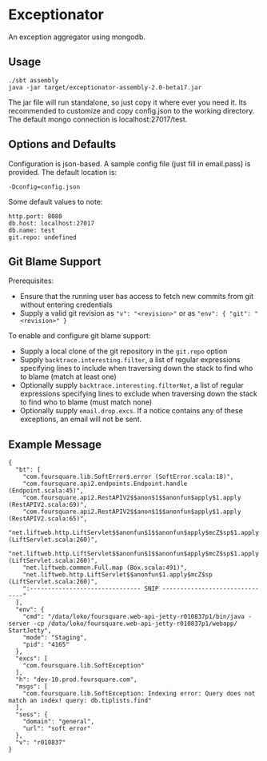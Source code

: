 Exceptionator
===============

An exception aggregator using mongodb.

Usage
-----
   
    ./sbt assembly
    java -jar target/exceptionator-assembly-2.0-beta17.jar

The jar file will run standalone, so just copy it where ever you need it.  Its recommended to customize and copy config.json to the working directory.  The default mongo connection is localhost:27017/test.


Options and Defaults
--------------------
Configuration is json-based.  A sample config file (just fill in email.pass) is provided.  The default location is:

    -Dconfig=config.json

Some default values to note:

    http.port: 8080
    db.host: localhost:27017
    db.name: test
    git.repo: undefined


Git Blame Support
-----------------
Prerequisites:

*  Ensure that the running user has access to fetch new commits from git without entering credentials
*  Supply a valid git revision as `"v": "<revision>"` or as `"env": { "git": "<revision>" }`


To enable and configure git blame support:

*  Supply a local clone of the git repository in the `git.repo` option
*  Supply `backtrace.interesting.filter`, a list of regular expressions specifying lines to 
   include when traversing down the stack to find who to blame (match at least one)
*  Optionally supply `backtrace.interesting.filterNot`, a list of regular expressions specifying lines to 
   exclude when traversing down the stack to find who to blame (must match none)
*  Optionally supply `email.drop.excs`.  If a notice contains any of these exceptions, an email will not be sent.


Example Message
---------------

    {
      "bt": [
        "com.foursquare.lib.SoftError$.error (SoftError.scala:18)", 
        "com.foursquare.api2.endpoints.Endpoint.handle (Endpoint.scala:45)", 
        "com.foursquare.api2.RestAPIV2$$anon$1$$anonfun$apply$1.apply (RestAPIV2.scala:69)", 
        "com.foursquare.api2.RestAPIV2$$anon$1$$anonfun$apply$1.apply (RestAPIV2.scala:65)", 
        "net.liftweb.http.LiftServlet$$anonfun$1$$anonfun$apply$mcZ$sp$1.apply (LiftServlet.scala:260)", 
        "net.liftweb.http.LiftServlet$$anonfun$1$$anonfun$apply$mcZ$sp$1.apply (LiftServlet.scala:260)", 
        "net.liftweb.common.Full.map (Box.scala:491)", 
        "net.liftweb.http.LiftServlet$$anonfun$1.apply$mcZ$sp (LiftServlet.scala:260)", 
        ":------------------------------- SNIP -------------------------------"
      ], 
      "env": {
        "cmd": "/data/loko/foursquare.web-api-jetty-r010837p1/bin/java -server -cp /data/loko/foursquare.web-api-jetty-r010837p1/webapp/ StartJetty", 
        "mode": "Staging", 
        "pid": "4165"
      }, 
      "excs": [
        "com.foursquare.lib.SoftException"
      ], 
      "h": "dev-10.prod.foursquare.com", 
      "msgs": [
        "com.foursquare.lib.SoftException: Indexing error: Query does not match an index! query: db.tiplists.find"
      ], 
      "sess": {
        "domain": "general", 
        "url": "soft error"
      }, 
      "v": "r010837"
    }
